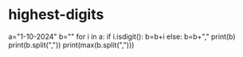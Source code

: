 # highest-digits
a="1-10-2024"
b=""
for i in a:
    if i.isdigit():
        b=b+i
    else:
        b=b+","
print(b)
print(b.split(","))
print(max(b.split(",")))
